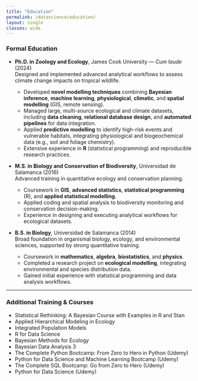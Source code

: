 ```yaml
---
title: "Education"
permalink: /datascience/education/
layout: single
classes: wide
---
```


### Formal Education

- **Ph.D. in Zoology and Ecology**, James Cook University — *Cum laude* (2024)  
  Designed and implemented advanced analytical workflows to assess climate change impacts on tropical wildlife.  
  - Developed **novel modelling techniques** combining **Bayesian inference**, **machine learning**, **physiological**, **climatic**, and **spatial modelling** (GIS, remote sensing).  
  - Managed large, multi-source ecological and climate datasets, including **data cleaning**, **relational database design**, and **automated pipelines** for data integration.  
  - Applied **predictive modelling** to identify high-risk events and vulnerable habitats, integrating physiological and biogeochemical data (e.g., soil and foliage chemistry).  
  - Extensive experience in **R** (statistical programming) and reproducible research practices.  

- **M.S. in Biology and Conservation of Biodiversity**, Universidad de Salamanca (2016)  
  Advanced training in quantitative ecology and conservation planning.  
  - Coursework in **GIS**, **advanced statistics**, **statistical programming** (R), and **applied statistical modelling**.  
  - Applied coding and spatial analysis to biodiversity monitoring and conservation decision-making.  
  - Experience in designing and executing analytical workflows for ecological datasets.  

- **B.S. in Biology**, Universidad de Salamanca (2014)  
  Broad foundation in organismal biology, ecology, and environmental sciences, supported by strong quantitative training.  
  - Coursework in **mathematics**, **algebra**, **biostatistics**, and **physics**.  
  - Completed a research project on **ecological modelling**, integrating environmental and species distribution data.  
  - Gained initial experience with statistical programming and data analysis workflows.  

---

### Additional Training & Courses

- Statistical Rethinking: A Bayesian Course with Examples in R and Stan  
- Applied Hierarchical Modeling in Ecology  
- Integrated Population Models  
- R for Data Science  
- Bayesian Methods for Ecology  
- Bayesian Data Analysis 3  
- The Complete Python Bootcamp: From Zero to Hero in Python (Udemy)
- Python for Data Science and Machine Learning Bootcamp (Udemy)
- The Complete SQL Bootcamp: Go from Zero to Hero (Udemy)
- Python for Data Science (Udemy)

